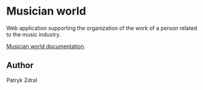 # Musician world
Web application supporting the organization of the work of a person related to  the music industry.

[Musician world documentation](https://drive.google.com/open?id=10n5QH_uf1pd8xouy61RVd-BMD1jG9JYn).

## Author
Patryk Zdral
